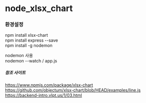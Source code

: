# node_xlsx_chart


### 환경설정
npm install xlsx-chart  
npm install express --save  
npm install -g nodemon   

nodemon 사용  
nodemon --watch / app.js   

##### 참조 사이트 
https://www.npmjs.com/package/xlsx-chart
https://github.com/objectum/xlsx-chart/blob/HEAD/examples/line.js
https://backend-intro.vlpt.us/1/03.html
